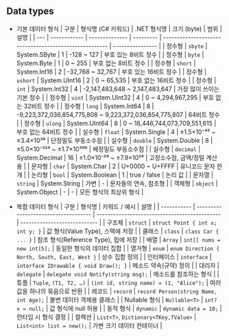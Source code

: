## Data types
- 기본 데이터 형식
| 구분  | 형식명 (C# 키워드) | .NET 형식명       | 크기 (byte) | 범위                                                     | 설명               |
| --- | ------------ | -------------- | --------- | ------------------------------------------------------ | ---------------- |
| 정수형 | `sbyte`      | System.SByte   | 1         | -128 ~ 127                                             | 부호 있는 8비트 정수     |
| 정수형 | `byte`       | System.Byte    | 1         | 0 ~ 255                                                | 부호 없는 8비트 정수     |
| 정수형 | `short`      | System.Int16   | 2         | -32,768 ~ 32,767                                       | 부호 있는 16비트 정수    |
| 정수형 | `ushort`     | System.UInt16  | 2         | 0 ~ 65,535                                             | 부호 없는 16비트 정수    |
| 정수형 | `int`        | System.Int32   | 4         | -2,147,483,648 ~ 2,147,483,647                         | 가장 많이 쓰이는 기본 정수  |
| 정수형 | `uint`       | System.UInt32  | 4         | 0 ~ 4,294,967,295                                      | 부호 없는 32비트 정수    |
| 정수형 | `long`       | System.Int64   | 8         | -9,223,372,036,854,775,808 ~ 9,223,372,036,854,775,807 | 64비트 정수          |
| 정수형 | `ulong`      | System.UInt64  | 8         | 0 ~ 18,446,744,073,709,551,615                         | 부호 없는 64비트 정수    |
| 실수형 | `float`      | System.Single  | 4         | ±1.5×10⁻⁴⁵ ~ ±3.4×10³⁸                                 | 단정밀도 부동소수점       |
| 실수형 | `double`     | System.Double  | 8         | ±5.0×10⁻³²⁴ ~ ±1.7×10³⁰⁸                               | 배정밀도 부동소수점       |
| 실수형 | `decimal`    | System.Decimal | 16        | ±1.0×10⁻²⁸ ~ ±7.9×10²⁸                                 | 고정소수점, 금액/정밀 계산용 |
| 문자형 | `char`       | System.Char    | 2         | U+0000 ~ U+FFFF                                        | 유니코드 문자 한 개      |
| 논리형 | `bool`       | System.Boolean | 1         | true / false                                           | 논리 값             |
| 문자열 | `string`     | System.String  | 가변        | -                                                      | 문자들의 연속, 참조형     |
| 객체형 | `object`     | System.Object  | -         | -                                                      | 모든 형식의 최상위 형식    |

- 복합 데이터 형식
| 구분          | 형식명                                  | 키워드 / 예시                                      | 설명                           |
| ----------- | ------------------------------------ | --------------------------------------------- | ---------------------------- |
| 구조체         | `struct`                             | `struct Point { int x; int y; }`              | 값 형식(Value Type), 스택에 저장     |
| 클래스         | `class`                              | `class Car { ... }`                           | 참조 형식(Reference Type), 힙에 저장 |
| 배열          | `Array`                              | `int[] nums = new int[5];`                    | 동일한 형식의 데이터 집합               |
| 열거형         | `enum`                               | `enum Direction { North, South, East, West }` | 상수 집합 정의                     |
| 인터페이스       | `interface`                          | `interface IDrawable { void Draw(); }`        | 메소드 약속(규약) 정의                |
| 대리자         | `delegate`                           | `delegate void Notify(string msg);`           | 메소드를 참조하는 형식                 |
| 튜플          | `Tuple`, `(T1, T2, …)`               | `(int id, string name) = (1, "Alice");`       | 여러 값을 하나의 묶음으로 반환            |
| 레코드         | `record`                             | `record Person(string Name, int Age);`        | 불변 데이터 객체용 클래스               |
| Nullable 형식 | `Nullable<T>`                        | `int? x = null;`                              | 값 형식에 null 허용                |
| 동적 형식       | `dynamic`                            | `dynamic data = 10;`                          | 런타임 시 형식 결정                  |
| 컬렉션         | `List<T>`, `Dictionary<TKey,TValue>` | `List<int> list = new();`                     | 가변 크기 데이터 컨테이너               |

